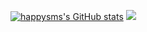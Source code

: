 [![happysms's GitHub stats](https://github-readme-stats.vercel.app/api?username=happysms&count_private=true&show_icons=true&theme=radical)](https://github.com/happysms/github-readme-stats)
<img src="https://github-readme-stats.vercel.app/api/top-langs/?username=happysms&layout=compact"><br><br>
